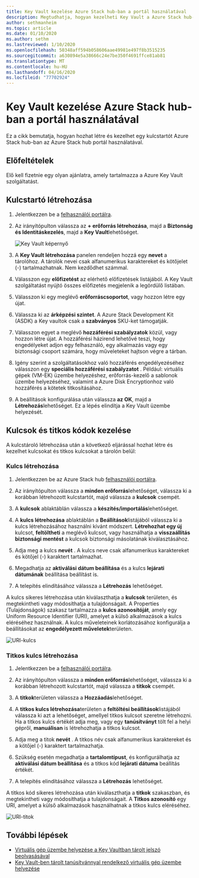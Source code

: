 ```yaml
---
title: Key Vault kezelése Azure Stack hub-ban a portál használatával
description: Megtudhatja, hogyan kezelheti Key Vault a Azure Stack hub-ban az Azure Stack hub portál használatával.
author: sethmanheim
ms.topic: article
ms.date: 01/10/2020
ms.author: sethm
ms.lastreviewed: 1/10/2020
ms.openlocfilehash: 50348aff594b058606aae49981e497f8b3515235
ms.sourcegitcommit: a630894e5a38666c24e7be350f4691ffce81ab81
ms.translationtype: MT
ms.contentlocale: hu-HU
ms.lasthandoff: 04/16/2020
ms.locfileid: "77702924"
---
```

# <a name="manage-key-vault-in-azure-stack-hub-using-the-portal"></a>Key Vault kezelése Azure Stack hub-ban a portál használatával

Ez a cikk bemutatja, hogyan hozhat létre és kezelhet egy kulcstartót Azure Stack hub-ban az Azure Stack hub portál használatával.

## <a name="prerequisites"></a>Előfeltételek

Elő kell fizetnie egy olyan ajánlatra, amely tartalmazza a Azure Key Vault szolgáltatást.

## <a name="create-a-key-vault"></a>Kulcstartó létrehozása

1. Jelentkezzen be a [felhasználói portálra](https://portal.local.azurestack.external).

2. Az irányítópulton válassza az **+ erőforrás létrehozása**, majd a **Biztonság és Identitáskezelés**, majd a **Key Vault**lehetőséget.

    ![Key Vault képernyő](media/azure-stack-key-vault-manage-portal/image1.png)

3. A **Key Vault létrehozása** panelen rendeljen hozzá egy **nevet** a tárolóhoz. A tárolók nevei csak alfanumerikus karaktereket és kötőjelet (-) tartalmazhatnak. Nem kezdődhet számmal.

4. Válasszon egy **előfizetést** az elérhető előfizetések listájából. A Key Vault szolgáltatást nyújtó összes előfizetés megjelenik a legördülő listában.

5. Válasszon ki egy meglévő **erőforráscsoportot**, vagy hozzon létre egy újat.

6. Válassza ki az **árképzési szintet**. A Azure Stack Development Kit (ASDK) a Key vaultok csak a **szabványos** SKU-ket támogatják.

7. Válasszon egyet a meglévő **hozzáférési szabályzatok** közül, vagy hozzon létre újat. A hozzáférési házirend lehetővé teszi, hogy engedélyeket adjon egy felhasználó, egy alkalmazás vagy egy biztonsági csoport számára, hogy műveleteket hajtson végre a tárban.

8. Igény szerint a szolgáltatásokhoz való hozzáférés engedélyezéséhez válasszon egy **speciális hozzáférési szabályzatot** . Például: virtuális gépek (VM-EK) üzembe helyezéshez, erőforrás-kezelő a sablonok üzembe helyezéséhez, valamint a Azure Disk Encryptionhoz való hozzáférés a kötetek titkosításához.

9. A beállítások konfigurálása után válassza **az OK**, majd a **Létrehozás**lehetőséget. Ez a lépés elindítja a Key Vault üzembe helyezését.

## <a name="manage-keys-and-secrets"></a>Kulcsok és titkos kódok kezelése

A kulcstároló létrehozása után a következő eljárással hozhat létre és kezelhet kulcsokat és titkos kulcsokat a tárolón belül:

### <a name="create-a-key"></a>Kulcs létrehozása

1. Jelentkezzen be az Azure Stack hub [felhasználói portálra](https://portal.local.azurestack.external).

2. Az irányítópulton válassza a **minden erőforrás**lehetőséget, válassza ki a korábban létrehozott kulcstartót, majd válassza a **kulcsok** csempét.

3. A **kulcsok** ablaktáblán válassza a **készítés/importálás**lehetőséget.

4. A **kulcs létrehozása** ablaktáblán a **Beállítások**listájából válassza ki a kulcs létrehozásához használni kívánt módszert. **Létrehozhat egy új** kulcsot, **feltöltheti** a meglévő kulcsot, vagy használhatja a **visszaállítás biztonsági mentést** a kulcsok biztonsági másolatának kiválasztásához.

5. Adja meg a kulcs **nevét** . A kulcs neve csak alfanumerikus karaktereket és kötőjel (-) karaktert tartalmazhat.

6. Megadhatja az **aktiválási dátum beállítása** és a kulcs **lejárati dátumának** beállítása beállítást is.

7. A telepítés elindításához válassza a **Létrehozás** lehetőséget.

A kulcs sikeres létrehozása után kiválaszthatja a **kulcsok** területen, és megtekintheti vagy módosíthatja a tulajdonságait. A Properties (Tulajdonságok) szakasz tartalmazza a **kulcs azonosítóját**, amely egy Uniform Resource Identifier (URI), amelyet a külső alkalmazások a kulcs eléréséhez használnak. A kulcs műveleteinek korlátozásához konfigurálja a beállításokat az **engedélyezett műveletek**területen.

![URI-kulcs](media/azure-stack-key-vault-manage-portal/image4.png)

### <a name="create-a-secret"></a>Titkos kulcs létrehozása

1. Jelentkezzen be a [felhasználói portálra](https://portal.local.azurestack.external).

2. Az irányítópulton válassza a **minden erőforrás**lehetőséget, válassza ki a korábban létrehozott kulcstartót, majd válassza a **titkok** csempét.

3. A **titkok**területen válassza a **Hozzáadás**lehetőséget.

4. A **titkos kulcs létrehozása**területen a **feltöltési beállítások**listájából válassza ki azt a lehetőséget, amellyel titkos kulcsot szeretne létrehozni. Ha a titkos kulcs értékét adja meg, vagy egy **tanúsítványt** tölt fel a helyi gépről, **manuálisan** is létrehozhatja a titkos kulcsot.

5. Adja meg a titok **nevét** . A titkos név csak alfanumerikus karaktereket és a kötőjel (-) karaktert tartalmazhatja.

6. Szükség esetén megadhatja a **tartalomtípust**, és konfigurálhatja az **aktiválási dátum beállítása** és a titkos kód **lejárati dátuma** beállítás értékét.

7. A telepítés elindításához válassza a **Létrehozás** lehetőséget.

A titkos kód sikeres létrehozása után kiválaszthatja a **titkok** szakaszban, és megtekintheti vagy módosíthatja a tulajdonságait. A **Titkos azonosító** egy URI, amelyet a külső alkalmazások használhatnak a titkos kulcs eléréséhez.

![URI-titok](media/azure-stack-key-vault-manage-portal/image5.png)

## <a name="next-steps"></a>További lépések

* [Virtuális gép üzembe helyezése a Key Vaultban tárolt jelszó beolvasásával](azure-stack-key-vault-deploy-vm-with-secret.md)
* [Key Vault-ben tárolt tanúsítvánnyal rendelkező virtuális gép üzembe helyezése](azure-stack-key-vault-push-secret-into-vm.md)
